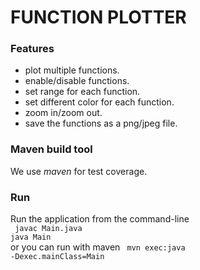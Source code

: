 # FUNCTION PLOTTER

### Features
* plot multiple functions.
* enable/disable functions.
* set range for each function.
* set different color for each function.
* zoom in/zoom out.
* save the functions as a png/jpeg file.


### Maven build tool
We use _maven_ for test coverage.

### Run
Run the application from the command-line <br>
<code> javac Main.java
java Main </code> <br>
or you can run with maven
<code> mvn exec:java -Dexec.mainClass=Main</code>
